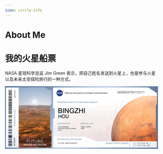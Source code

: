 ```yaml
---
icon: circle-info
---
```


# About Me

# 我的火星船票

NASA 星球科学总监 Jim Green 表示，把自己姓名发送到火星上，也是参与火星以及未来太空探险旅行的一种方式。

![Forever Young](image.png)
